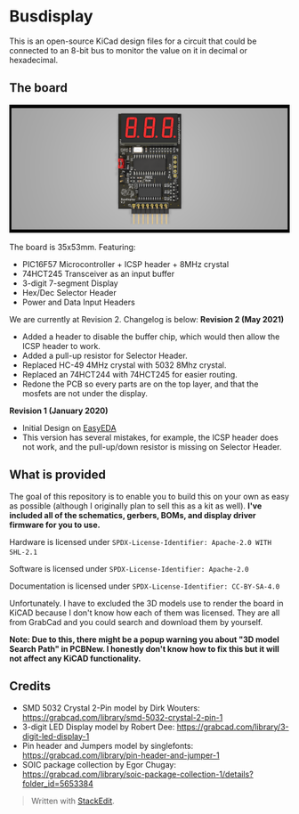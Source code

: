 ﻿# Busdisplay

This is an open-source KiCad design files for a circuit that could be connected to an 8-bit bus to monitor the value on it in decimal or hexadecimal.

## The board

![](pics/board.png)

The board is 35x53mm. Featuring:

- PIC16F57 Microcontroller + ICSP header + 8MHz crystal
- 74HCT245 Transceiver as an input buffer
- 3-digit 7-segment Display
- Hex/Dec Selector Header
- Power and Data Input Headers

We are currently at Revision 2. Changelog is below:
**Revision 2 (May 2021)**
 - Added a header to disable the buffer chip, which would then allow the ICSP header to work.
 - Added a pull-up resistor for Selector Header.
 - Replaced HC-49 4MHz crystal with 5032 8Mhz crystal.
 - Replaced an 74HCT244 with 74HCT245 for easier routing.
 - Redone the PCB so every parts are on the top layer, and that the mosfets are not under the display.
 
**Revision 1 (January 2020)**
- Initial Design on [EasyEDA](https://easyeda.com/lsirawit24/8-bit-display)
- This version has several mistakes, for example, the ICSP header does not work, and the pull-up/down resistor is missing on Selector Header.

## What is provided

The goal of this repository is to enable you to build this on your own as easy as possible (although I originally plan to sell this as a kit as well). **I've included all of the schematics, gerbers, BOMs, and display driver firmware for you to use.** 

Hardware is licensed under `SPDX-License-Identifier: Apache-2.0 WITH SHL-2.1`

Software is licensed under `SPDX-License-Identifier: Apache-2.0`

Documentation is licensed under `SPDX-License-Identifier: CC-BY-SA-4.0`

Unfortunately. I have to excluded the 3D models use to render the board in KiCAD because I don't know how each of them was licensed. They are all from GrabCad and you could search and download them by yourself.

**Note: Due to this, there might be a popup warning you about "3D model Search Path" in PCBNew. I honestly don't know how to fix this but it will not affect any KiCAD functionality.**

## Credits

 - SMD 5032 Crystal 2-Pin model by Dirk Wouters: https://grabcad.com/library/smd-5032-crystal-2-pin-1
 - 3-digit LED Display model by Robert Dee: https://grabcad.com/library/3-digit-led-display-1
 - Pin header and Jumpers model by singlefonts: https://grabcad.com/library/pin-header-and-jumper-1
 - SOIC package collection by Egor Chugay: https://grabcad.com/library/soic-package-collection-1/details?folder_id=5653384

> Written with [StackEdit](https://stackedit.io/).
